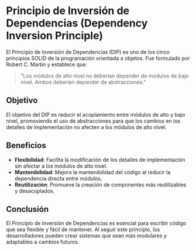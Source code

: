 # Principio de Inversión de Dependencias (Dependency Inversion Principle)

El Principio de Inversión de Dependencias (DIP) es uno de los cinco principios SOLID de la programación orientada a objetos. Fue formulado por Robert C. Martin y establece que:

> "Los módulos de alto nivel no deberían depender de módulos de bajo nivel. Ambos deberían depender de abstracciones."

## Objetivo

El objetivo del DIP es reducir el acoplamiento entre módulos de alto y bajo nivel, promoviendo el uso de abstracciones para que los cambios en los detalles de implementación no afecten a los módulos de alto nivel.

## Beneficios

- **Flexibilidad**: Facilita la modificación de los detalles de implementación sin afectar a los módulos de alto nivel.
- **Mantenibilidad**: Mejora la mantenibilidad del código al reducir la dependencia directa entre módulos.
- **Reutilización**: Promueve la creación de componentes más reutilizables y desacoplados.

## Conclusión

El Principio de Inversión de Dependencias es esencial para escribir código que sea flexible y fácil de mantener. Al seguir este principio, los desarrolladores pueden crear sistemas que sean más modulares y adaptables a cambios futuros.

